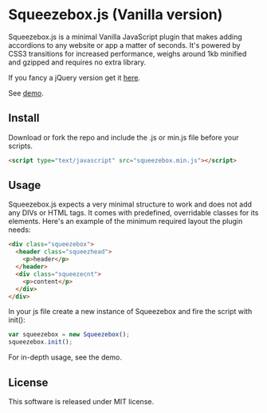 # Squeezebox.js (Vanilla version)

Squeezebox.js is a minimal Vanilla JavaScript plugin that makes adding accordions to any website or app a matter of seconds.
It's powered by CSS3 transitions for increased performance, weighs around 1kb minified and gzipped and requires no extra library.

If you fancy a jQuery version get it [here](https://github.com/nobitagit/squeezebox).

See [demo](http://nobitagit.github.io/squeezebox-vanilla/).

## Install

Download or fork the repo and include the .js or min.js file before your scripts.

``` html
<script type="text/javascript" src="squeezebox.min.js"></script>
```

## Usage

Squeezebox.js expects a very minimal structure to work and does not add any DIVs or HTML tags. It comes with predefined, overridable classes for its elements. Here's an example of the minimum required layout the plugin needs:

``` html
<div class="squeezebox">
  <header class="squeezhead">
    <p>header</p>
  </header>
  <div class="squeezecnt">
    <p>content</p>
  </div>
</div>
```
In your js file create a new instance of Squeezebox and fire the script with init():

``` js
var squeezebox = new Squeezebox();
squeezebox.init();
```

For in-depth usage, see the demo.

## License

This software is released under MIT license.





